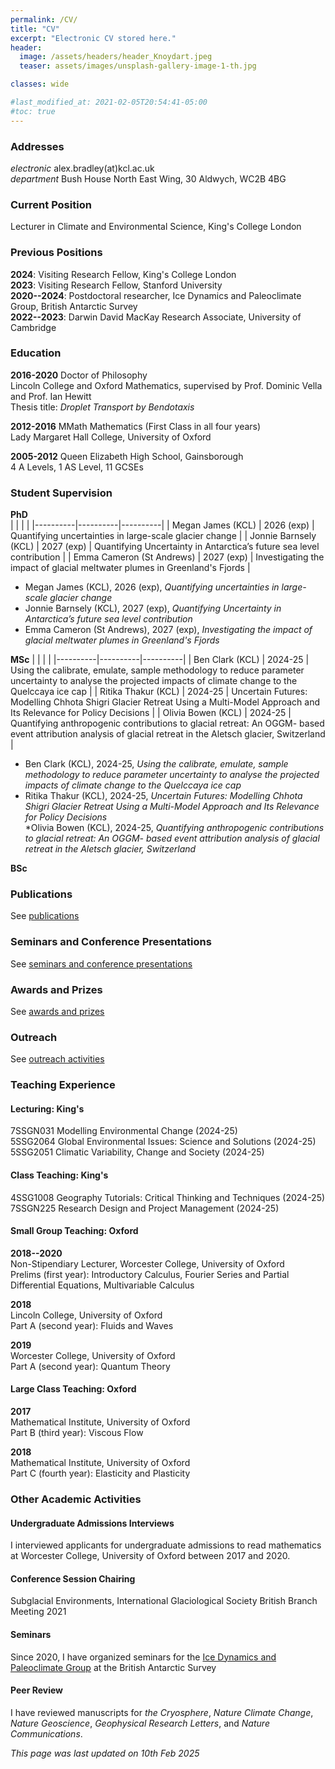 ```yaml
---
permalink: /CV/
title: "CV"
excerpt: "Electronic CV stored here."
header:
  image: /assets/headers/header_Knoydart.jpeg
  teaser: assets/images/unsplash-gallery-image-1-th.jpg

classes: wide

#last_modified_at: 2021-02-05T20:54:41-05:00
#toc: true
---
```


### Addresses
*electronic* alex.bradley(at)kcl.ac.uk  
*department* Bush House North East Wing, 30 Aldwych, WC2B 4BG  

### Current Position
Lecturer in Climate and Environmental Science, King's College London

### Previous Positions
**2024**: Visiting Research Fellow, King's College London  
**2023**: Visiting Research Fellow, Stanford University  
**2020--2024**: Postdoctoral researcher, Ice Dynamics and Paleoclimate Group, British Antarctic Survey  
**2022--2023**: Darwin David MacKay Research Associate, University of Cambridge  

### Education
**2016-2020**
Doctor of Philosophy  
Lincoln College and Oxford Mathematics, supervised by Prof. Dominic Vella and Prof. Ian Hewitt  
Thesis title: *Droplet Transport by Bendotaxis*

**2012-2016**
MMath Mathematics (First Class in all four years)  
Lady Margaret Hall College, University of Oxford

**2005-2012**
Queen Elizabeth High School, Gainsborough  
4 A Levels, 1 AS Level, 11 GCSEs

### Student Supervision
**PhD**  
|          |          |          |
|----------|----------|----------|
| Megan James (KCL)    | 2026 (exp)  | Quantifying uncertainties in large-scale glacier change  |
| Jonnie Barnsely (KCL)      | 2027 (exp)  |  Quantifying Uncertainty in Antarctica’s future sea level contribution |
| Emma Cameron (St Andrews)    | 2027 (exp)   | Investigating the impact of glacial meltwater plumes in Greenland's Fjords |

* Megan James (KCL), 2026 (exp), _Quantifying uncertainties in large-scale glacier change_  
* Jonnie Barnsely (KCL), 2027 (exp), _Quantifying Uncertainty in Antarctica’s future sea level contribution_  
* Emma Cameron (St Andrews), 2027 (exp), _Investigating the impact of glacial meltwater plumes in Greenland's Fjords_  


**MSc**
|          |          |          |
|----------|----------|----------|
| Ben Clark (KCL)        | 2024-25  | Using the calibrate, emulate, sample methodology to reduce parameter uncertainty to analyse the projected impacts of climate change to the Quelccaya ice cap  |
| Ritika Thakur (KCL)    | 2024-25  | Uncertain Futures: Modelling Chhota Shigri Glacier Retreat Using a Multi-Model Approach and Its Relevance for Policy Decisions |
|  Olivia Bowen (KCL)    | 2024-25  | Quantifying anthropogenic contributions to glacial retreat: An OGGM- based event attribution analysis of glacial retreat in the Aletsch glacier, Switzerland |

* Ben Clark (KCL), 2024-25, _Using the calibrate, emulate, sample methodology to reduce parameter uncertainty to analyse the projected impacts of climate change to the Quelccaya ice cap_
* Ritika Thakur (KCL), 2024-25, _Uncertain Futures: Modelling Chhota Shigri Glacier Retreat Using a Multi-Model Approach and Its Relevance for Policy Decisions_  
*Olivia Bowen (KCL), 2024-25, _Quantifying anthropogenic contributions to glacial retreat: An OGGM- based event attribution analysis of glacial retreat in the Aletsch glacier, Switzerland_

**BSc**

### Publications
See [publications](publications.md)

### Seminars and Conference Presentations
See [seminars and conference presentations](./communications.md/#talksconferences)

### Awards and Prizes
See [awards and prizes](awards.md)

### Outreach
See [outreach activities](./communications.md/#outreach)

### Teaching Experience
#### Lecturing: King's
7SSGN031 Modelling Environmental Change (2024-25)  
5SSG2064 Global Environmental Issues: Science and Solutions (2024-25)  
5SSG2051 Climatic Variability, Change and Society (2024-25)  


#### Class Teaching: King's
4SSG1008 Geography Tutorials: Critical Thinking and Techniques (2024-25)  
7SSGN225 Research Design and Project Management (2024-25)  


#### Small Group Teaching: Oxford
**2018--2020**  
Non-Stipendiary Lecturer, Worcester College, University of Oxford  
Prelims (first year): Introductory Calculus, Fourier Series and Partial Differential Equations, Multivariable Calculus

**2018**  
Lincoln College, University of Oxford  
Part A (second year): Fluids and Waves

**2019**  
Worcester College, University of Oxford  
Part A (second year): Quantum Theory

#### Large Class Teaching: Oxford
**2017**  
Mathematical Institute, University of Oxford  
Part B (third year): Viscous Flow

**2018**  
Mathematical Institute, University of Oxford  
Part C (fourth year): Elasticity and Plasticity

### Other Academic Activities
#### Undergraduate Admissions Interviews
I interviewed applicants for undergraduate admissions to read mathematics at Worcester College, University of Oxford between 2017 and 2020.

#### Conference Session Chairing
Subglacial Environments, International Glaciological Society British Branch Meeting 2021

#### Seminars
Since 2020, I have organized seminars for the [Ice Dynamics and Paleoclimate Group](https://www.bas.ac.uk/team/science-teams/ice-and-past-climate/) at the British Antarctic Survey

#### Peer Review
I have reviewed manuscripts for _the Cryosphere_, _Nature Climate Change_, _Nature Geoscience_, _Geophysical Research Letters_, and _Nature Communications_.


*This page was last updated on 10th Feb 2025*
